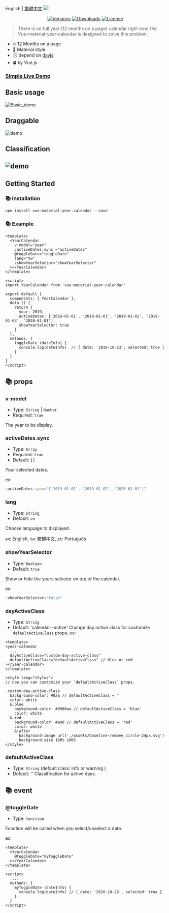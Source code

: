 English | [繁體中文](./doc/tw.md)
![](https://i.imgur.com/7rinsub.png)
<!-- ![](https://i.imgur.com/0JRDuTV.png) -->
<p align="center">
<a href="https://www.npmjs.com/package/vue-material-year-calendar"><img src="https://img.shields.io/npm/v/vue-material-year-calendar.svg"  alt="Versions"></a> <a  href="https://www.npmjs.com/package/vue-material-year-calendar"><img  src="https://img.shields.io/npm/dm/vue-material-year-calendar.svg"  alt="Downloads"></a> <a  href="https://www.npmjs.com/package/vue-material-year-calendar"><img src="https://img.shields.io/npm/l/vue-material-year-calendar.svg"  alt="License"></a>
</p>  

> There is no full year (12 months on a page) calendar right now, the Vue-material-year-calendar is designed to solve this problem.  

* 🔥 12 Months on a page
* 🌈 Material style
* 🕒 depend on [dayjs](https://github.com/iamkun/dayjs)
* 🍀 by Vue.js  


### [Simple Live Demo](https://nono1526.github.io/vue-material-year-calendar)

## Basic usage  

![Basic_demo](https://media.giphy.com/media/LXQxkdBrhmVzOEMbQf/giphy.gif)  
## Draggable
![demo](https://media.giphy.com/media/BZkjvL89E4dDvUikAl/giphy.gif)  
## Classification
![demo](https://i.imgur.com/yoDfOUZ.png)
---
## Getting Started

### 📚 Installation

```console
npm install vue-material-year-calendar --save
```

### 📚 Example
```vue
<template>
  <YearCalendar
    v-model="year"
    :activeDates.sync ="activeDates"
    @toggleDate="toggleDate"
    lang="tw"
    :showYearSelector="showYearSelector"
  ></YearCalendar>
</template>

<script>
import YearCalendar from 'vue-material-year-calendar'

export default {
  components: { YearCalendar },
  data () {
    return {
      year: 2019,
      activeDates: ['2018-01-01', '2019-01-01', '2019-01-02', '2019-01-03', '2020-01-01'],
      showYearSelector: true
    }
  },
  methods: {
    toggleDate (dateInfo) {
      console.log(dateInfo)  // { date: '2010-10-23', selected: true }
    }
  }
}
</script>

```


## 📚 props
### v-model
   * Type: `String` | `Number`
   * Required: `true`

The year to be display.

### activeDates.sync
   * Type: `Array`
   * Required: `true`
   * Default: `[]`

Your selected dates.

ex: 
```javascript
:activeDates.sync="['2019-01-01', '2019-01-02', '2020-01-01']"
```


### lang
   * Type: `String`
   * Default: `en`

Choose language to displayed.

`en`: English, `tw`: 繁體中文, `pt`: Português

### showYearSelector 
   * Type: `Boolean`
   * Default: `true`

Show or hide the years selector on top of the calendar.

ex: 
```javascript
:showYearSelector="false"
```

### dayActiveClass
  * Type: `String`
  * Default: 'calendar--active'
Change day active class for customize `defaultActiveClass` props.
ex:
```vue
<template>
<year-calendar
  ...
  dayActiveClass="custom-day-active-class"
  defaultActiveClass="defaultActiveClass" // blue or red
></year-calendar>
</template>

<style lang="stylus">
// now you can customize your `defaultActiveClass` props.

.custom-day-active-class
  background-color: #0aa // defaultActiveClass = ''
  color: white
  &.blue
    background-color: #0000aa // defaultActiveClass = 'blue'
    color: white
  &.red
    background-color: #a00 // defaultActiveClass = 'red'
    color: white
    &:after
      background-image url('./assets/baseline-remove_circle-24px.svg')
      background-size 100% 100%
</style>
```

### defaultActiveClass
  * Type: `String` (default class: info or warning )
  * Default: ''
Classification for active days.


### 

## 📚 event
### @toggleDate
   * Type: `function`

Function will be called when you select/unselect a date.

ex: 

```vue
<template>
  <YearCalendar
    @toggleDate="myToggleDate"
  ></YearCalendar>
</template>

<script>
  .....
  methods: {
    myToggleDate (dateInfo) {
      console.log(dateInfo) // { date: '2010-10-23', selected: true }
    }
  }
</script>
```

